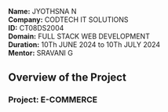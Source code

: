 **Name:** JYOTHSNA N <br>
**Company:** CODTECH IT SOLUTIONS <br>
**ID:**  CT08DS2004 <br>
**Domain:** FULL STACK WEB DEVELOPMENT <br>
**Duration:** 10Th JUNE 2024 to 10Th JULY 2024 <br>
**Mentor:** SRAVANI G <br>

## Overview of the Project

### Project: E-COMMERCE
